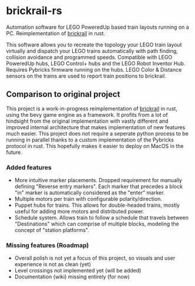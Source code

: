 # brickrail-rs
Automation software for LEGO PoweredUp based train layouts running on a PC. Reimplementation of [brickrail](https://github.com/Novakasa/brickrail) in rust.

This software allows you to recreate the topology your LEGO train layout virtually and dispatch your LEGO trains automatically with path finding, collision avoidance and programmed speeds.
Compatible with LEGO PoweredUp hubs, LEGO Control+ hubs and the LEGO Robot Inventor Hub. Requires Pybricks firmware running on the hubs.
LEGO Color & Distance sensors on the trains are used to report train positions to brickrail.

## Comparison to original project
This project is a work-in-progress reimplementation of [brickrail](https://github.com/Novakasa/brickrail) in rust, using the bevy game engine as a framework.
It profits from a lot of hindsight from the original implementation with vastly different and improved internal architecture that makes implementation of new features much easier.
This project does not require a seperate python process to be running in parallel thanks to a custom implementation of the Pybricks protocol in rust. This hopefully makes it easier to deploy on MacOS in the future.

### Added features
- More intuitive marker placements. Dropped requirement for manually defining "Reverse entry markers". Each marker that precedes a block "in" marker is automatically considered as the "enter" marker.
- Multiple motors per train with configurable polarity/direction.  
- Puppet hubs for trains. This allows for double-headed trains, mostly useful for adding more motors and distributed power.
- Schedule system. Allows train to follow a schedule that travels between "Destinations" which can comprise of multiple blocks, modeling the concept of "station platforms".

### Missing features (Roadmap)
- Overall polish is not yet a focus of this project, so visuals and user experience is not as clean (yet)
- Level crossings not implemented yet (will be added)
- Documentation (wiki) missing entirely (for now)
